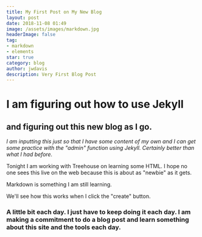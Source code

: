 ```yaml
---
title: My First Post on My New Blog
layout: post
date: 2018-11-08 01:49
image: /assets/images/markdown.jpg
headerImage: false
tag:
- markdown
- elements
star: true
category: blog
author: jwdavis
description: Very First Blog Post
---
```


# I am figuring out how to use Jekyll #
## and figuring out this new blog as I go. ##

*I am inputting this just so that I have some content of my own and I can get some practice with the "admin" function using Jekyll. Certainly better than what I had before.*

Tonight I am working with Treehouse on learning some HTML. I hope no one sees this live on the web because this is about as "newbie" as it gets.

Markdown is something I am still learning.

We'll see how this works when I click the "create" button.

### A little bit each day. I just have to keep doing it each day. I am making a commitment to do a blog post and learn something about this site  and the tools each day. ###
